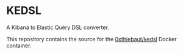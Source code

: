 # KEDSL
A Kibana to Elastic Query DSL converter.

This repository contains the source for the [0xthiebaut/kedsl](https://hub.docker.com/r/0xthiebaut/kedsl) Docker container.

